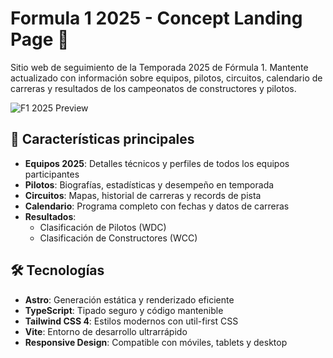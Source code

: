 # Formula 1 2025 - Concept Landing Page 🏁

Sitio web de seguimiento de la Temporada 2025 de Fórmula 1. Mantente actualizado con información sobre equipos, pilotos, circuitos, calendario de carreras y resultados de los campeonatos de constructores y pilotos.

![F1 2025 Preview]('/images/f1-concept-landing-page.webp')

## 🚀 Características principales

- **Equipos 2025**: Detalles técnicos y perfiles de todos los equipos participantes
- **Pilotos**: Biografías, estadísticas y desempeño en temporada
- **Circuitos**: Mapas, historial de carreras y records de pista
- **Calendario**: Programa completo con fechas y datos de carreras
- **Resultados**:
  - Clasificación de Pilotos (WDC)
  - Clasificación de Constructores (WCC)

## 🛠 Tecnologías

- **Astro**: Generación estática y renderizado eficiente
- **TypeScript**: Tipado seguro y código mantenible
- **Tailwind CSS 4**: Estilos modernos con util-first CSS
- **Vite**: Entorno de desarrollo ultrarrápido
- **Responsive Design**: Compatible con móviles, tablets y desktop
